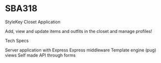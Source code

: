 # SBA318

StyleKey Closet Application

Add, view and update items and outfits in the closet and manage profiles!

Tech Specs

Server application with Express
Express middleware
Template engine (pug) views
Self made API through forms

